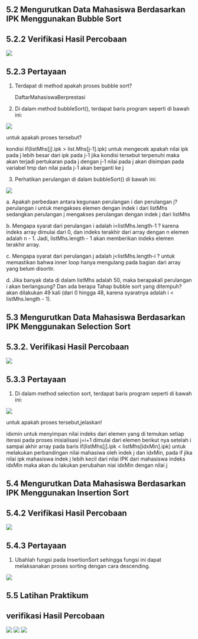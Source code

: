 ## 5.2 Mengurutkan Data Mahasiswa Berdasarkan IPK Menggunakan Bubble Sort
## 5.2.2 Verifikasi Hasil Percobaan
<img src= "image.png">

## 5.2.3 Pertayaan
1. Terdapat di method apakah proses bubble sort?

    DaftarMahasiswaBerprestasi
2. Di dalam method bubbleSort(), terdapat baris program seperti di bawah ini:

<img src ="image-2.png">

untuk apakah proses tersebut?

kondisi if(listMhs[j].ipk > list.Mhs[j-1].ipk) untuk mengecek apakah nilai  ipk pada j lebih besar dari ipk pada j-1
jika kondisi tersebut terpenuhi maka akan terjadi pertukaran pada j dengan j-1
nilai pada j akan disimpan pada variabel tmp dan nilai pada j-1 akan berganti ke j

3. Perhatikan perulangan di dalam bubbleSort() di bawah ini:
<img src = "image-3.png">

a. Apakah perbedaan antara kegunaan perulangan i dan perulangan j?
perulangan i untuk mengakses elemen dengan indek i dari listMhs sedangkan perulangan j mengakses perulangan dengan indek j dari listMhs

b. Mengapa syarat dari perulangan i adalah i<listMhs.length-1 ?
karena indeks array dimulai dari 0, dan indeks terakhir dari array dengan n elemen adalah n - 1. Jadi, listMhs.length - 1 akan memberikan indeks elemen terakhir array.

c. Mengapa syarat dari perulangan j adalah j<listMhs.length-i ?
untuk memastikan bahwa inner loop hanya mengulang pada bagian dari array yang belum disortir.

d. Jika banyak data di dalam listMhs adalah 50, maka berapakali perulangan i akan berlangsung? Dan ada berapa Tahap bubble sort yang ditempuh?
akan dilakukan 49 kali (dari 0 hingga 48, karena syaratnya adalah i < listMhs.length - 1).

## 5.3 Mengurutkan Data Mahasiswa Berdasarkan IPK Menggunakan Selection Sort
## 5.3.2. Verifikasi Hasil Percobaan
<img src = "image-4.png">

## 5.3.3 Pertayaan 
1. Di dalam method selection sort, terdapat baris program seperti di bawah ini:
<img src ="image-5.png">

untuk apakah proses tersebut,jelaskan!

idxmin untuk menyimpan nilai indeks dari elemen yang di temukan setiap iterasi pada proses inisialisasi j=i+1 dimulai dari elemen berikut nya setelah i sampai akhir array
pada baris if(listMhs[j].ipk < listMhs[idxMin].ipk) untuk melakukan perbandingan nilai mahasiwa oleh indek j  dan idxMin,
pada if jika nilai ipk mahasiswa indek j lebih kecil dari nilai IPK dari mahasiswa indeks idxMin maka akan du lakukan perubahan niai idxMin dengan nilai j 

## 5.4 Mengurutkan Data Mahasiswa Berdasarkan IPK Menggunakan Insertion Sort
## 5.4.2 Verifikasi Hasil Percobaan 
<img src = "image-6.png">

## 5.4.3 Pertayaan
1. Ubahlah fungsi pada InsertionSort sehingga fungsi ini dapat melaksanakan proses sorting dengan cara descending.

<img src = "image-7.png">

## 5.5 Latihan Praktikum 
## verifikasi Hasil Percobaan
<img src="image-8.png">

<img src ="image-9.png">

<img src="image-10.png">
